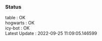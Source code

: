 ### Status


table : OK  
hogwarts : OK  
icy-bot : OK  
Latest Update : 2022-09-25 11:09:05.146599
